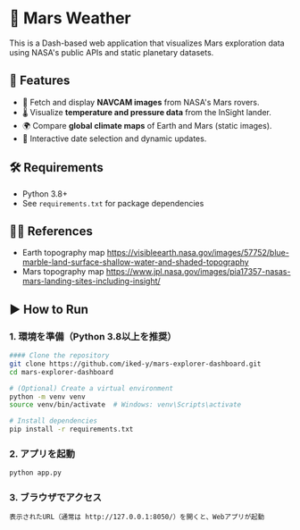 # 🚀 Mars Weather

This is a Dash-based web application that visualizes Mars exploration data using NASA's public APIs and static planetary datasets.

## 🧩 Features

- 📸 Fetch and display **NAVCAM images** from NASA's Mars rovers.
- 🌡️ Visualize **temperature and pressure data** from the InSight lander.
- 🌍 Compare **global climate maps** of Earth and Mars (static images).
- 📅 Interactive date selection and dynamic updates.

## 🛠️ Requirements

- Python 3.8+
- See `requirements.txt` for package dependencies

## 🧑‍💻 References

- Earth topography map https://visibleearth.nasa.gov/images/57752/blue-marble-land-surface-shallow-water-and-shaded-topography
- Mars topography map https://www.jpl.nasa.gov/images/pia17357-nasas-mars-landing-sites-including-insight/

## ▶︎ How to Run

### 1. 環境を準備（Python 3.8以上を推奨）
```bash
#### Clone the repository
git clone https://github.com/iked-y/mars-explorer-dashboard.git
cd mars-explorer-dashboard

# (Optional) Create a virtual environment
python -m venv venv
source venv/bin/activate  # Windows: venv\Scripts\activate

# Install dependencies
pip install -r requirements.txt
```
### 2. アプリを起動
```bash
python app.py
```
### 3. ブラウザでアクセス
```bash
表示されたURL（通常は http://127.0.0.1:8050/）を開くと、Webアプリが起動
```